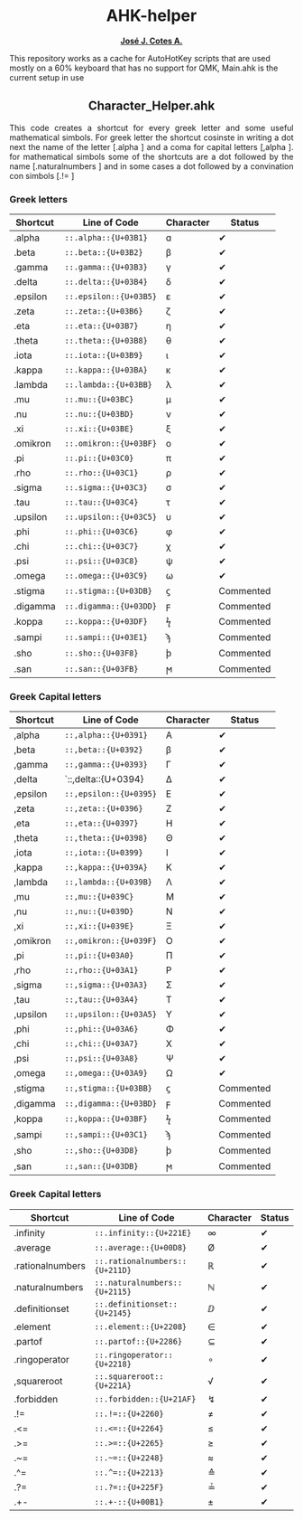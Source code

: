 <h1 align="center">AHK-helper</h1>
<p align="center">
    <a href="https://www.instagram.com/jj_cotes/"><strong>José J. Cotes A.</strong></a> <!--https://github.com/jjCotes/-->
</p>
<p>
    This repository works as a cache for AutoHotKey scripts that are used mostly on a 60% keyboard that has no support for QMK, Main.ahk is the current setup in use 
</p>


<h2 align="center">Character_Helper.ahk</h2>
<p align="justify"> 
    This code creates a shortcut for every greek letter and some useful mathematical simbols. For greek letter the shortcut cosinste in writing a dot next the name of the letter [.alpha ] and a coma for capital letters [,alpha ]. for mathematical simbols some of the shortcuts are a dot followed by the name [.naturalnumbers ] and in some cases a dot followed by a convination con simbols [.!= ]
</p>

<h3>Greek letters</h3>

| Shortcut      | Line of Code           | Character | Status    |
| ------------- | ---------------------- | --------- | --------- |
| .alpha        | `::.alpha::{U+03B1}`   | ɑ         | ✔         |
| .beta         | `::.beta::{U+03B2}`    | β         | ✔         |
| .gamma        | `::.gamma::{U+03B3}`   | γ         | ✔         |
| .delta        | `::.delta::{U+03B4}`   | δ         | ✔         |
| .epsilon      | `::.epsilon::{U+03B5}` | ε         | ✔         |
| .zeta         | `::.zeta::{U+03B6}`    | ζ         | ✔         |
| .eta          | `::.eta::{U+03B7}`     | η         | ✔         |
| .theta        | `::.theta::{U+03B8}`   | θ         | ✔         |
| .iota         | `::.iota::{U+03B9}`    | ι         | ✔         |
| .kappa        | `::.kappa::{U+03BA}`   | κ         | ✔         |
| .lambda       | `::.lambda::{U+03BB}`  | λ         | ✔         |
| .mu           | `::.mu::{U+03BC}`      | μ         | ✔         |
| .nu           | `::.nu::{U+03BD}`      | ν         | ✔         |
| .xi           | `::.xi::{U+03BE}`      | ξ         | ✔         |
| .omikron      | `::.omikron::{U+03BF}` | ο         | ✔         |
| .pi           | `::.pi::{U+03C0}`      | π         | ✔         |
| .rho          | `::.rho::{U+03C1}`     | ρ         | ✔         |
| .sigma        | `::.sigma::{U+03C3}`   | σ         | ✔         |
| .tau          | `::.tau::{U+03C4}`     | τ         | ✔         |
| .upsilon      | `::.upsilon::{U+03C5}` | υ         | ✔         |
| .phi          | `::.phi::{U+03C6}`     | φ         | ✔         |
| .chi          | `::.chi::{U+03C7}`     | χ         | ✔         |
| .psi          | `::.psi::{U+03C8}`     | ψ         | ✔         |
| .omega        | `::.omega::{U+03C9}`   | ω         | ✔         |
| .stigma       | `::.stigma::{U+03DB}`  | ϛ         | Commented |
| .digamma      | `::.digamma::{U+03DD}` | ϝ         | Commented |
| .koppa        | `::.koppa::{U+03DF}`   | ϟ         | Commented |
| .sampi        | `::.sampi::{U+03E1}`   | ϡ         | Commented |
| .sho          | `::.sho::{U+03F8}`     | ϸ         | Commented |
| .san          | `::.san::{U+03FB}`     | ϻ         | Commented |




<h3>Greek Capital letters</h3>

| Shortcut      | Line of Code           | Character | Status    |
| ------------- | ---------------------- | --------- | --------- |
| ,alpha        | `::,alpha::{U+0391}`   | Α         | ✔         |
| ,beta         | `::,beta::{U+0392}`    | β         | ✔         |
| ,gamma        | `::,gamma::{U+0393}`   | Γ         | ✔         |
| ,delta        | `::,delta::{U+0394}    | Δ         | ✔         |
| ,epsilon      | `::,epsilon::{U+0395}` | Ε         | ✔         |
| ,zeta         | `::,zeta::{U+0396}`    | Ζ         | ✔         |
| ,eta          | `::,eta::{U+0397}`     | Η         | ✔         |
| ,theta        | `::,theta::{U+0398}`   | Θ         | ✔         |
| ,iota         | `::,iota::{U+0399}`    | Ι         | ✔         |
| ,kappa        | `::,kappa::{U+039A}`   | Κ         | ✔         |
| ,lambda       | `::,lambda::{U+039B}`  | Λ         | ✔         |
| ,mu           | `::,mu::{U+039C}`      | Μ         | ✔         |
| ,nu           | `::,nu::{U+039D}`      | Ν         | ✔         |
| ,xi           | `::,xi::{U+039E}`      | Ξ         | ✔         |
| ,omikron      | `::,omikron::{U+039F}` | Ο         | ✔         |
| ,pi           | `::,pi::{U+03A0}`      | Π         | ✔         |
| ,rho          | `::,rho::{U+03A1}`     | Ρ         | ✔         |
| ,sigma        | `::,sigma::{U+03A3}`   | Σ         | ✔         |
| ,tau          | `::,tau::{U+03A4}`     | Τ         | ✔         |
| ,upsilon      | `::,upsilon::{U+03A5}` | Υ         | ✔         |
| ,phi          | `::,phi::{U+03A6}`     | Φ         | ✔         |
| ,chi          | `::,chi::{U+03A7}`     | Χ         | ✔         |
| ,psi          | `::,psi::{U+03A8}`     | Ψ         | ✔         |
| ,omega        | `::,omega::{U+03A9}`   | Ω         | ✔         |
| ,stigma       | `::,stigma::{U+03BB}`  | ϛ         | Commented |
| ,digamma      | `::,digamma::{U+03BD}` | ϝ         | Commented |
| ,koppa        | `::,koppa::{U+03BF}`   | ϟ         | Commented |
| ,sampi        | `::,sampi::{U+03C1}`   | ϡ         | Commented |
| ,sho          | `::,sho::{U+03D8}`     | ϸ         | Commented |
| ,san          | `::,san::{U+03DB}`     | ϻ         | Commented |

<h3>Greek Capital letters</h3>

| Shortcut         | Line of Code                   | Character | Status    |
| ---------------- | ------------------------------ | --------- | --------- |
| .infinity        | `::.infinity::{U+221E}`        | ∞         | ✔         |
| .average         | `::.average::{U+00D8}`         | Ø         | ✔         |
| .rationalnumbers | `::.rationalnumbers::{U+211D}` | ℝ         | ✔         |
| .naturalnumbers  | `::.naturalnumbers::{U+2115}`  | ℕ         | ✔         |
| .definitionset   | `::.definitionset::{U+2145}`   | ⅅ         | ✔         |
| .element         | `::.element::{U+2208}`         | ∈         | ✔         |
| .partof          | `::.partof::{U+2286}`          | ⊆         | ✔         |
| .ringoperator    | `::.ringoperator::{U+2218}`    | ∘         | ✔         |
| ,squareroot      | `::.squareroot::{U+221A}`      | √         | ✔         |
| .forbidden       | `::.forbidden::{U+21AF}`       | ↯         | ✔         |
| .!=              | `::.!=::{U+2260}`              | ≠         | ✔         |
| .<=              | `::.<=::{U+2264}`              | ≤         | ✔         |
| .>=              | `::.>=::{U+2265}`              | ≥         | ✔         |
| .~=              | `::.~=::{U+2248}`              | ≈         | ✔         |
| .^=              | `::.^=::{U+2213}`              | ≙         | ✔         |
| .?=              | `::.?=::{U+225F}`              | ≟         | ✔         |
| .+-              | `::.+-::{U+00B1}`              | ±         | ✔         |













